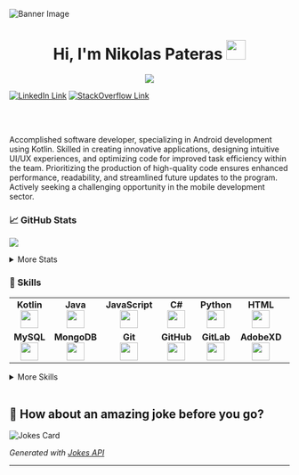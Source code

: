 ![Banner Image](https://github.com/npateras/npateras/blob/main/NPBanner3.png?raw=true)

<h1 align="center"><b>Hi, I'm Nikolas Pateras </b><img src="https://media.giphy.com/media/hvRJCLFzcasrR4ia7z/giphy.gif" width="35"></h1>

<p align="center">
  <a href="https://github.com/DenverCoder1/readme-typing-svg"><img src="https://readme-typing-svg.herokuapp.com?font=Time+New+Roman&color=1CB5E0&size=25&center=true&vCenter=true&width=600&height=100&lines=Software+Developer,;Studied+Computer+Science,;Active+Learner/Researcher,;Love+to+learn+new+things!+<3"></a>
</p>

[![LinkedIn Link](https://img.shields.io/badge/LINKEDIN-12100E?logo=linkedin&color=282A36&logoColor=white)](https://www.linkedin.com/in/nikolas-pateras/)
[![StackOverflow Link](https://img.shields.io/badge/STACKOVERFLOW-12100E?logo=stackoverflow&color=2bc6da&logoColor=white)](https://stackoverflow.com/users/9004679/npateras)

<br/>
<br/>

Accomplished software developer, specializing in Android development using Kotlin. Skilled in creating innovative applications, designing intuitive UI/UX experiences, and optimizing code for improved task efficiency within the team. Prioritizing the production of high-quality code ensures enhanced performance, readability, and streamlined future updates to the program. Actively seeking a challenging opportunity in the mobile development sector.


### 📈 GitHub Stats
<p><img src="https://github-readme-streak-stats.herokuapp.com/?user=npateras&theme=react"/></p>

<details>
  <summary>More Stats</summary>
  <br/>
  
  ![Nikolas's GitHub Stats](https://github-readme-stats.vercel.app/api?username=npateras&show_icons=true&count_private=true&theme=react&include_all_commits=true)
         
  ![Nikolas's Top Languages](https://github-readme-stats.vercel.app/api/top-langs/?username=npateras&hide=html&layout=compact&theme=react)
</details>


### 💼 Skills
<table width="320px">
    <tbody>
        <tr valign="top">
          <td width="80px" align="center">
            <span><strong>Kotlin</strong></span><br>
            <img height="32px" src="https://cdn.jsdelivr.net/gh/devicons/devicon/icons/kotlin/kotlin-original.svg"> 
          </td>
          <td width="80px" align="center">
            <span><strong>Java</strong></span><br>
            <img height="32" src="https://cdn.jsdelivr.net/gh/devicons/devicon/icons/java/java-original.svg">
            </td>
          <td width="80px" align="center">
            <span><strong>JavaScript</strong></span><br>
            <img height="32px" src="https://cdn.jsdelivr.net/gh/devicons/devicon/icons/javascript/javascript-plain.svg"> 
          </td>
          <td width="80px" align="center">
            <span><strong>C#</strong></span><br>
            <img height="32px" src="https://cdn.jsdelivr.net/gh/devicons/devicon/icons/csharp/csharp-original.svg">
            </td>
          <td width="80px" align="center">
            <span><strong>Python</strong></span><br>
            <img height="32px" src="https://cdn.jsdelivr.net/gh/devicons/devicon/icons/python/python-original.svg">
          </td>  
          <td width="80px" align="center">
            <span><strong>HTML</strong></span><br>
            <img height="32" src="https://cdn.jsdelivr.net/gh/devicons/devicon/icons/html5/html5-original.svg">
          </td>
          <td width="80px" align="center">
            <span><strong>CSS</strong></span><br>
            <img height="32px" src="https://cdn.jsdelivr.net/gh/devicons/devicon/icons/css3/css3-original.svg">
          </td>
        </tr>
        <tr valign="top">
          <td width="80px" align="center">
            <span><strong>MySQL</strong></span><br>
            <img height="32px" src="https://cdn.jsdelivr.net/gh/devicons/devicon/icons/mysql/mysql-original-wordmark.svg">
          </td>
          <td width="80px" align="center">
            <span><strong>MongoDB</strong></span><br>
            <img height="32px" src="https://cdn.jsdelivr.net/gh/devicons/devicon/icons/mongodb/mongodb-original-wordmark.svg">
          </td>
          <td width="80px" align="center">
            <span><strong>Git</strong></span><br>
            <img height="32px" src="https://cdn.jsdelivr.net/gh/devicons/devicon/icons/git/git-plain.svg">
          </td>
          <td width="80px" align="center">
            <span><strong>GitHub</strong></span><br>
            <img height="32px" src="https://cdn.jsdelivr.net/gh/devicons/devicon/icons/github/github-original.svg">
          </td>
          <td width="80px" align="center">
            <span><strong>GitLab</strong></span><br>
            <img height="32px" src="https://cdn.jsdelivr.net/gh/devicons/devicon/icons/gitlab/gitlab-original.svg">
          </td>
          <td width="80px" align="center">
            <span><strong>AdobeXD</strong></span><br>
            <img height="32px" src="https://cdn.jsdelivr.net/gh/devicons/devicon/icons/xd/xd-plain.svg">
          </td>
          <td width="80px" align="center">
            <span><strong>Photoshop</strong></span><br>
            <img height="32px" src="https://cdn.jsdelivr.net/gh/devicons/devicon/icons/photoshop/photoshop-plain.svg">
          </td>
        </tr>
    </tbody>
</table>

<details>
  <summary>More Skills</summary>
  <br/>
  
  ![TypeScript](https://img.shields.io/badge/TypeScript-007ACC?style=flat&logo=typescript&logoColor=white)
  ![ASP.NET](https://img.shields.io/badge/ASP.NET-007ACC?style=flat&logo=dotnet&logoColor=white)
  ![C++](https://img.shields.io/badge/C++-007ACC?style=flat&logo=cplusplus&logoColor=white)
  ![SQL Server](https://img.shields.io/badge/SQL%20Server-007ACC?style=flat&logo=microsoftsqlserver&logoColor=white)
  ![PostgreSQL](https://img.shields.io/badge/PostgreSQL-007ACC?style=flat&logo=postgresql&logoColor=white)
  ![Firebase](https://img.shields.io/badge/Firebase-007ACC?style=flat&logo=firebase&logoColor=white)
  ![Bootstrap](https://img.shields.io/badge/Bootstrap-007ACC?style=flat&logo=bootstrap&logoColor=white)
  ![Node.js](https://img.shields.io/badge/Node.js-007ACC?style=flat&logo=nodedotjs&logoColor=white)
  ![UML](https://img.shields.io/badge/UML-007ACC?style=flat&logo=uml&logoColor=white)
  
</details>

<br/>

## 📣 How about an amazing joke before you go?

![Jokes Card](https://readme-jokes.vercel.app/api?hideBorder&theme=react)

_Generated with [Jokes API](https://readme-jokes.vercel.app/api)_

---

<br>
